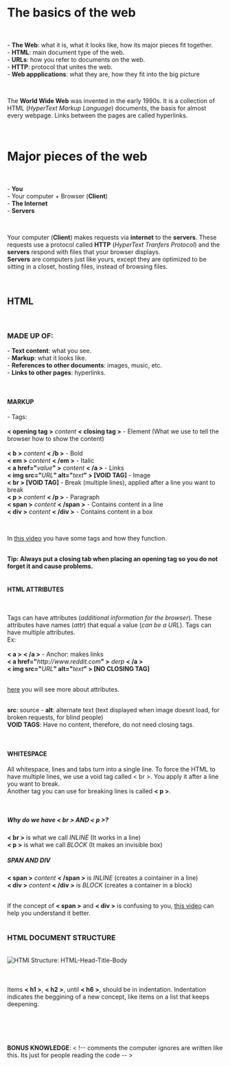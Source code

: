 <!-- First project for the Introduction to Programing course. -->

<!DOCTYPE HTML>
<html>
<head>
  <title>Cecilia's Notes</title>
</head>
<body>
  <h1><b>The basics of the web</b></h1>
  <br>
  <p>
    - <b>The Web</b>: what it is, what it looks like, how its major pieces fit together.<br>
    - <b>HTML</b>: main document type of the web.<br>
    - <b>URLs</b>: how you refer to documents on the web.<br>
    - <b>HTTP</b>: protocol that unites the web.<br>
    - <b>Web appplications</b>: what they are, how they fit into the big picture
  </p>
  <br>
  <p>
    The <b>World Wide Web</b> was invented in the early 1990s. It is a collection of HTML (<em>HyperText Markup Language</em>) documents, the basis for almost every webpage. Links between the pages are called hyperlinks.
  </p>
  <br>
  <h1>Major pieces of the web</h1>
  <br>
  <p>
    - <b>You</b><br>
    - Your computer +  Browser (<b>Client</b>)<br>
    - <b>The Internet</b><br>
    - <b>Servers</b>
  </p>
  <br>
  <p>
  Your computer (<b>Client</b>) makes requests via <b>internet</b> to the <b>servers</b>. These requests use a protocol called <b>HTTP</b> (<em>HyperText Tranfers Protocol</em>) and the <b>servers</b> respond with files that your browser displays.<br>
  <b>Servers</b> are computers just like yours, except they are optimized to be sitting in a closet, hosting files, instead of browsing files.
  </p>
  <br>
    <h2>HTML</h2>
    <br>
      <h3>MADE UP OF:</h3>
  <p>
    - <b>Text content</b>: what you see.<br>
    - <b>Markup</b>: what it looks like.<br>
    - <b>References to other documents</b>: images, music, etc.<br>
    - <b>Links to other pages</b>: hyperlinks.
    </p>
    <br>
    <h4>MARKUP</h4>
    <p>
    - Tags:<br>
    <br>
    <b>< opening tag ></b> <em>content</em> <b>< closing tag ></b> - Element (What we use to tell the browser how to show the content)<br>
    <br>
    <b>< b ></b> <em>content</em>  <b>< /b ></b> - Bold<br>
    <b>< em ></b> <em>content</em>  <b>< /em ></b> - Italic<br>
    <b>< a href="</b><em>value</em><b>" ></b> <em>content</em> <b>< /a ></b> - Links<br>
    <b>< img src="</b><em>URL</em><b>" alt="</b><em>text</em><b>" > [VOID TAG]</b> - Image<br>
    <b>< br > [VOID TAG]</b> - Break (multiple lines), applied after a line you want to break<br>
    <b>< p ></b> <em>content</em> <b>< /p ></b> - Paragraph<br>
    <b>< span ></b> <em>content</em> <b>< /span ></b> - Contains content in a line<br>
    <b>< div ></b> <em>content</em> <b>< /div ></b> - Contains content in a box
    </p>
    <br>
    <p>
    In <a href="https://www.youtube.com/watch?v=XscUH5_V6kw">this video</a> you have some tags and how they function.
    </p>
    <br>
    <b>Tip: Always put a closing tab when placing an opening tag so you do not forget it and cause problems.</b><br>
    <br>
    <h4>HTML ATTRIBUTES</h4>
    <br>
    <p>
    Tags can have attributes (<em>additional information for the browser</em>). These attributes have names (<em>attr</em>) that equal a value (<em>can be a URL</em>). Tags can have multiple attributes.<br>
    Ex:<br>
    <br>
    <b>< a ></b> <b>< /a ></b> - Anchor: makes links<br>
      <b>< a href="</b><em>http://www.reddit.com</em><b>" ></b> <em>derp</em> <b>< /a ></b><br>
      <b>< img src="</b><em>URL</em><b>" alt="</b><em>text</em><b>" > [NO CLOSING TAG]</b><br>
    </p>
    <br>
    <span>
    <a href="https://www.youtube.com/watch?v=sKSx7QqTG3Q">here</a> you will see more about attributes.
    </span>
    <br>
    <br>
    <p>
      <b>src</b>: source - <b>alt</b>: alternate text (text displayed when image doesnt load, for broken requests, for blind people)<br>
      <b>VOID TAGS</b>: Have no content, therefore, do not need closing tags.
      </p>
      <br>
    <h4>WHITESPACE</h4>
    <p>
      All whitespace, lines and tabs turn into a single line. To force the HTML to have multiple lines, we use a void tag called < br >. You apply it after a line you want to break.<br>
      Another tag you can use for breaking lines is called <b>< p ></b>.
    </p>
    <br>
    <h5>Why do we have < br > AND < p >?</h5>
    <p>
      <b>< br ></b> is what we call <em>INLINE</em> (It works in a line)<br>
      <b>< p ></b> is what we call <em>BLOCK</em> (It makes an invisible box)
    </p>
    <h5>SPAN AND DIV</h5>
    <p>
      <b>< span ></b> <em>content</em> <b>< /span ></b> is <em>INLINE</em> (creates a cointainer in a line)<br>
      <b>< div ></b> <em>content</em> <b>< /div ></b> is <em>BLOCK</em> (creates a container in a block)<br>
    </p>
    <br>
      If the concept of <b>< span ></b> and <b>< div ></b> is confusing to you, <a href="https://www.youtube.com/watch?v=G9k4-gDgTu8">this video</a> can help you understand it better.<br>
    <br>
    <h3>HTML DOCUMENT STRUCTURE</h3>
    <br>
        <img src="https://s-media-cache-ak0.pinimg.com/originals/c3/16/b8/c316b804abc25e9b1c509b1a96d5c9f6.jpg" alt="HTMl Structure: HTML-Head-Title-Body">
    <br>
    <br>
    <br>
    <br>
    Items <b>< h1 ></b>, <b>< h2 ></b>, until <b>< h6 ></b>, should be in indentation. Indentation indicates the beggining of a new concept, like items on a list that keeps deepening.<br>
    <br>
    <br>
    <br>
    <br>
    <br>
    <b>BONUS KNOWLEDGE</b>: < !-- comments the computer ignores are written like this. Its just for people reading the code -- >
    <br>
    <br>
    <br>
    <br>
    <br>
</body>
</html>
